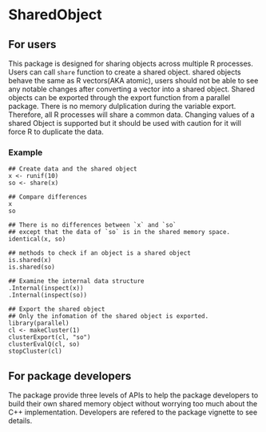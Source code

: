 # SharedObject
## For users
This package is designed for sharing objects across multiple R
processes. Users can call `share` function to create a shared
object. shared objects behave the same as R vectors(AKA atomic),
users should not be able to see any notable changes after converting a
vector into a shared object. Shared objects can be exported through
the export function from a parallel package. There is no memory
dulplication during the variable export. Therefore, all R processes
will share a common data. Changing values of a shared Object is
supported but it should be used with caution for it will force R 
to duplicate the data.

### Example
```
## Create data and the shared object
x <- runif(10)
so <- share(x)

## Compare differences
x
so

## There is no differences between `x` and `so` 
## except that the data of `so` is in the shared memory space.
identical(x, so)

## methods to check if an object is a shared object
is.shared(x)
is.shared(so)

## Examine the internal data structure
.Internal(inspect(x))
.Internal(inspect(so))

## Export the shared object
## Only the infomation of the shared object is exported.
library(parallel)
cl <- makeCluster(1)
clusterExport(cl, "so")
clusterEvalQ(cl, so)
stopCluster(cl)
```

## For package developers
The package provide three levels of APIs to help the package developers to build their own shared memory object without worrying too much about the C++ implementation. Developers are refered to the package vignette to see details.




